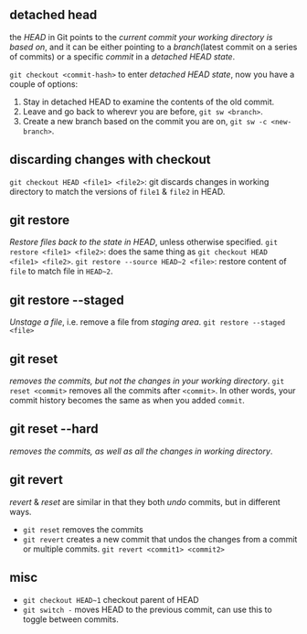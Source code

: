 ## detached head
the *HEAD* in Git points to the *current commit your working directory is based on*, and it can be either pointing to a *branch*(latest commit on a series of commits) or a specific *commit* in a *detached HEAD state*.

`git checkout <commit-hash>` to enter *detached HEAD state*, now you have a couple of options:
1. Stay in detached HEAD to examine the contents of the old commit.
2. Leave and go back to wherevr you are before, `git sw <branch>`.
3. Create a new branch based on the commit you are on, `git sw -c <new-branch>`.

## discarding changes with checkout
`git checkout HEAD <file1> <file2>`: git discards changes in working directory to match the versions of `file1` & `file2` in HEAD.

## git restore 
*Restore files back to the state in HEAD*, unless otherwise specified.
`git restore <file1> <file2>`: does the same thing as `git checkout HEAD <file1> <file2>`.
`git restore --source HEAD~2 <file>`: restore content of `file` to match file in `HEAD~2`.

## git restore --staged
*Unstage a file*, i.e. remove a file from *staging area*. 
`git restore --staged <file>`

## git reset
*removes the commits, but not the changes in your working directory*.
`git reset <commit>` removes all the commits after `<commit>`. In other words, your commit history becomes the same as when you added `commit`. 

## git reset --hard
*removes the commits, as well as all the changes in working directory*.

## git revert
*revert* & *reset* are similar in that they both *undo* commits, but in different ways.
- `git reset` removes the commits
- `git revert` creates a new commit that undos the changes from a commit or multiple commits. 
`git revert <commit1> <commit2>`

## misc
- `git checkout HEAD~1` checkout parent of HEAD
- `git switch -` moves HEAD to the previous commit, can use this to toggle between commits.
